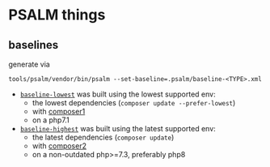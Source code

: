 # PSALM things

## baselines

generate via 
```
tools/psalm/vendor/bin/psalm --set-baseline=.psalm/baseline-<TYPE>.xml
```

* [`baseline-lowest`](baseline-lowest.xml) was built using the lowest supported env:
  - the lowest dependencies (`composer update --prefer-lowest`)
  - with [composer1](https://getcomposer.org/composer-1.phar)
  - on a php7.1
* [`baseline-highest`](baseline-highest.xml) was built using the latest supported env:
  - the latest dependencies (`composer update`)
  - with [composer2](https://getcomposer.org/composer-2.phar)
  - on a non-outdated php>=7.3, preferably php8
